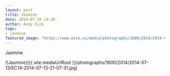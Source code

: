 ```yaml
---
layout: post
title: Jasmine
date: 2014-07-26 14:20
author: Andy Eick
tags: 
- jasmine
featured_image: "https://www.eick.us/media/photographs/1600/2014/2014-07-13/EC14-2014-07-13-21-07-31.jpg"
---
```

Jasmine

![Jasmine]({{ site.mediaUrlRoot }}/photographs/1600/2014/2014-07-13/EC14-2014-07-13-21-07-31.jpg)

